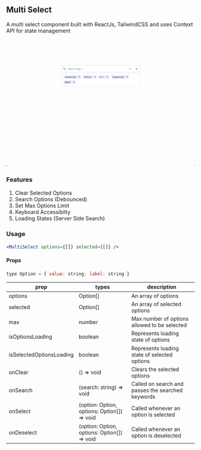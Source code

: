 ## Multi Select

A multi select component built with ReactJs, TailwindCSS and uses Context API for state management

![Demo Shot](screenshot.jpg)

### Features
1. Clear Selected Options
2. Search Options (Debounced)
3. Set Max Options Limit
4. Keyboard Accessibilty
5. Loading States (Server Side Search)

### Usage

```jsx
<MultiSelect options={[]} selected={[]} />
```

#### Props

```jsx
type Option = { value: string; label: string }
```

| prop                     | types                                       | description                                       |
|--------------------------|---------------------------------------------|---------------------------------------------------|
| options                  | Option[]                                    | An array of options                               |
| selected                 | Option[]                                    | An array of selected options                      |
| max                      | number                                      | Max number of options allowed to be selected      |
| isOptionsLoading         | boolean                                     | Represents loading state of options               |
| isSelectedOptionsLoading | boolean                                     | Represents loading state of selected options      |
| onClear                  | () => void                                  | Clears the selected options                       |
| onSearch                 | (search: string) => void                    | Called on search and passes the searched keywords |
| onSelect                 | (option: Option, options: Option[]) => void | Called whenever an option is selected             |
| onDeselect               | (option: Option, options: Option[]) => void | Called whenever an option is deselected           |
